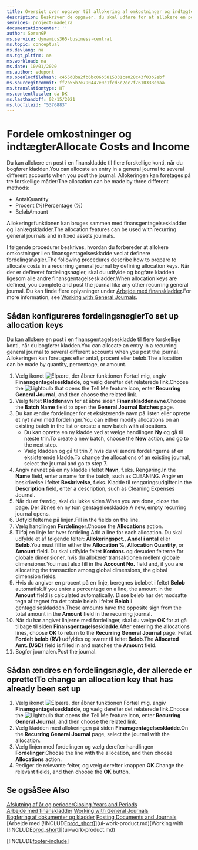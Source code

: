 ```yaml
---
title: Oversigt over opgaver til allokering af omkostninger og indtægter | Microsoft Docs
description: Beskriver de opgaver, du skal udføre for at allokere en post i en finanskladde til flere forskellige konti, når du bogfører kladden.
services: project-madeira
documentationcenter: ''
author: SorenGP
ms.service: dynamics365-business-central
ms.topic: conceptual
ms.devlang: na
ms.tgt_pltfrm: na
ms.workload: na
ms.date: 10/01/2020
ms.author: edupont
ms.openlocfilehash: c455d0ba2fb6bc06b5815331ca028c43f03b2ebf
ms.sourcegitcommit: ff2b55b7e790447e0c1fcd5c2ec7f7610338ebaa
ms.translationtype: HT
ms.contentlocale: da-DK
ms.lasthandoff: 02/15/2021
ms.locfileid: "5376883"
---
```

# <a name="allocate-costs-and-income"></a><span data-ttu-id="c238f-103">Fordele omkostninger og indtægter</span><span class="sxs-lookup"><span data-stu-id="c238f-103">Allocate Costs and Income</span></span>
<span data-ttu-id="c238f-104">Du kan allokere en post i en finanskladde til flere forskellige konti, når du bogfører kladden.</span><span class="sxs-lookup"><span data-stu-id="c238f-104">You can allocate an entry in a general journal to several different accounts when you post the journal.</span></span> <span data-ttu-id="c238f-105">Allokeringen kan foretages på tre forskellige måder:</span><span class="sxs-lookup"><span data-stu-id="c238f-105">The allocation can be made by three different methods:</span></span>

* <span data-ttu-id="c238f-106">Antal</span><span class="sxs-lookup"><span data-stu-id="c238f-106">Quantity</span></span>
* <span data-ttu-id="c238f-107">Procent (%)</span><span class="sxs-lookup"><span data-stu-id="c238f-107">Percentage (%)</span></span>
* <span data-ttu-id="c238f-108">Beløb</span><span class="sxs-lookup"><span data-stu-id="c238f-108">Amount</span></span>

<span data-ttu-id="c238f-109">Allokeringsfunktionen kan bruges sammen med finansgentagelseskladder og i anlægskladder.</span><span class="sxs-lookup"><span data-stu-id="c238f-109">The allocation features can be used with recurring general journals and in fixed assets journals.</span></span>
<!--You can also distribute the cost or revenue of a line to an intercompany partner when you post a sales or purchase document. When you post the document, a line will be posted in your general journal, and a corresponding line will be created in the intercompany outbox.-->

<span data-ttu-id="c238f-110">I følgende procedurer beskrives, hvordan du forbereder at allokere omkostninger i en finansgentagelseskladde ved at definere fordelingsnøgler.</span><span class="sxs-lookup"><span data-stu-id="c238f-110">The following procedures describe how to prepare to allocate costs in a recurring general journal by defining allocation keys.</span></span> <span data-ttu-id="c238f-111">Når der er defineret fordelingsnøgler, skal du udfylde og bogføre kladden ligesom alle andre finansgentagelseskladder.</span><span class="sxs-lookup"><span data-stu-id="c238f-111">When allocation keys are defined, you complete and post the journal like any other recurring general journal.</span></span> <span data-ttu-id="c238f-112">Du kan finde flere oplysninger under [Arbejde med finanskladder](ui-work-general-journals.md).</span><span class="sxs-lookup"><span data-stu-id="c238f-112">For more information, see [Working with General Journals](ui-work-general-journals.md).</span></span>

## <a name="to-set-up-allocation-keys"></a><span data-ttu-id="c238f-113">Sådan konfigureres fordelingsnøgler</span><span class="sxs-lookup"><span data-stu-id="c238f-113">To set up allocation keys</span></span>
<span data-ttu-id="c238f-114">Du kan allokere en post i en finansgentagelseskladde til flere forskellige konti, når du bogfører kladden.</span><span class="sxs-lookup"><span data-stu-id="c238f-114">You can allocate an entry in a recurring general journal to several different accounts when you post the journal.</span></span> <span data-ttu-id="c238f-115">Allokeringen kan foretages efter antal, procent eller beløb.</span><span class="sxs-lookup"><span data-stu-id="c238f-115">The allocation can be made by quantity, percentage, or amount.</span></span>
1. <span data-ttu-id="c238f-116">Vælg ikonet ![Elpære, der åbner funktionen Fortæl mig](media/ui-search/search_small.png "Fortæl mig, hvad du vil foretage dig"), angiv **Finansgentagelseskladde**, og vælg derefter det relaterede link.</span><span class="sxs-lookup"><span data-stu-id="c238f-116">Choose the ![Lightbulb that opens the Tell Me feature](media/ui-search/search_small.png "Tell me what you want to do") icon, enter **Recurring General Journal**, and then choose the related link.</span></span>
2. <span data-ttu-id="c238f-117">Vælg feltet **Kladdenavn** for at åbne siden **Finanskladdenavne**.</span><span class="sxs-lookup"><span data-stu-id="c238f-117">Choose the **Batch Name** field to open the **General Journal Batches** page.</span></span>
3. <span data-ttu-id="c238f-118">Du kan ændre fordelinger for et eksisterende navn på listen eller oprette et nyt navn med fordelinger.</span><span class="sxs-lookup"><span data-stu-id="c238f-118">You can either modify allocations on an existing batch in the list or create a new batch with allocations.</span></span>
   * <span data-ttu-id="c238f-119">Du kan oprette en ny kladde ved at vælge handlingen **Ny** og gå til næste trin.</span><span class="sxs-lookup"><span data-stu-id="c238f-119">To create a new batch, choose the **New** action, and go to the next step.</span></span>
   * <span data-ttu-id="c238f-120">Vælg kladden og gå til trin 7, hvis du vil ændre fordelingerne af en eksisterende kladde.</span><span class="sxs-lookup"><span data-stu-id="c238f-120">To change the allocations of an existing journal, select the journal and go to step 7.</span></span>    
4. <span data-ttu-id="c238f-121">Angiv navnet på en ny kladde i feltet **Navn**, f.eks. Rengøring.</span><span class="sxs-lookup"><span data-stu-id="c238f-121">In the **Name** field, enter a name for the batch, such as CLEANING.</span></span> <span data-ttu-id="c238f-122">Angiv en beskrivelse i feltet **Beskrivelse**, f.eks. Kladde til rengøringsudgifter.</span><span class="sxs-lookup"><span data-stu-id="c238f-122">In the **Description** field, enter a description, such as Cleaning Expenses Journal.</span></span>
5. <span data-ttu-id="c238f-123">Når du er færdig, skal du lukke siden.</span><span class="sxs-lookup"><span data-stu-id="c238f-123">When you are done, close the page.</span></span> <span data-ttu-id="c238f-124">Der åbnes en ny tom gentagelseskladde.</span><span class="sxs-lookup"><span data-stu-id="c238f-124">A new, empty recurring journal opens.</span></span>
6. <span data-ttu-id="c238f-125">Udfyld felterne på linjen.</span><span class="sxs-lookup"><span data-stu-id="c238f-125">Fill in the fields on the line.</span></span>
7. <span data-ttu-id="c238f-126">Vælg handlingen **Fordelinger**.</span><span class="sxs-lookup"><span data-stu-id="c238f-126">Choose the **Allocations** action.</span></span>
8. <span data-ttu-id="c238f-127">Tilføj en linje for hver fordeling.</span><span class="sxs-lookup"><span data-stu-id="c238f-127">Add a line for each allocation.</span></span> <span data-ttu-id="c238f-128">Du skal udfylde et af følgende felter: **Allokeringspct.**, **Andel i antal** eller **Beløb**.</span><span class="sxs-lookup"><span data-stu-id="c238f-128">You must fill in either the **Allocation %**, **Allocation Quantity**, or **Amount** field.</span></span> <span data-ttu-id="c238f-129">Du skal udfylde feltet **Kontonr.** og desuden felterne for globale dimensioner, hvis du allokerer transaktionen mellem globale dimensioner.</span><span class="sxs-lookup"><span data-stu-id="c238f-129">You must also fill in the **Account No.** field and, if you are allocating the transaction among global dimensions, the global dimension fields.</span></span>
9. <span data-ttu-id="c238f-130">Hvis du angiver en procent på en linje, beregnes beløbet i feltet **Beløb** automatisk.</span><span class="sxs-lookup"><span data-stu-id="c238f-130">If you enter a percentage on a line, the amount in the **Amount** field is calculated automatically.</span></span> <span data-ttu-id="c238f-131">Disse beløb har det modsatte tegn af tegnet fra det totale beløb i feltet **Beløb** i gentagelseskladden.</span><span class="sxs-lookup"><span data-stu-id="c238f-131">These amounts have the opposite sign from the total amount in the **Amount** field in the recurring journal.</span></span>
10. <span data-ttu-id="c238f-132">Når du har angivet linjerne med fordelinger, skal du vælge **OK** for at gå tilbage til siden **Finansgentagelseskladde**.</span><span class="sxs-lookup"><span data-stu-id="c238f-132">After entering the allocations lines, choose **OK** to return to the **Recurring General Journal** page.</span></span> <span data-ttu-id="c238f-133">Feltet **Fordelt beløb (RV)** udfyldes og svarer til feltet **Beløb**.</span><span class="sxs-lookup"><span data-stu-id="c238f-133">The **Allocated Amt. (USD)** field is filled in and matches the **Amount** field.</span></span>
11. <span data-ttu-id="c238f-134">Bogfør journalen.</span><span class="sxs-lookup"><span data-stu-id="c238f-134">Post the journal.</span></span>

## <a name="to-change-an-allocation-key-that-has-already-been-set-up"></a><span data-ttu-id="c238f-135">Sådan ændres en fordelingsnøgle, der allerede er oprettet</span><span class="sxs-lookup"><span data-stu-id="c238f-135">To change an allocation key that has already been set up</span></span>
1. <span data-ttu-id="c238f-136">Vælg ikonet ![Elpære, der åbner funktionen Fortæl mig](media/ui-search/search_small.png "Fortæl mig, hvad du vil foretage dig"), angiv **Finansgentagelseskladde**, og vælg derefter det relaterede link.</span><span class="sxs-lookup"><span data-stu-id="c238f-136">Choose the ![Lightbulb that opens the Tell Me feature](media/ui-search/search_small.png "Tell me what you want to do") icon, enter **Recurring General Journal**, and then choose the related link.</span></span>
2. <span data-ttu-id="c238f-137">Vælg kladden med allokeringen på siden **Finansgentagelseskladde**.</span><span class="sxs-lookup"><span data-stu-id="c238f-137">On the **Recurring General Journal** page, select the journal with the allocation.</span></span>
3. <span data-ttu-id="c238f-138">Vælg linjen med fordelingen og vælg derefter handlingen **Fordelinger**.</span><span class="sxs-lookup"><span data-stu-id="c238f-138">Choose the line with the allocation, and then choose **Allocations** action.</span></span>
4. <span data-ttu-id="c238f-139">Rediger de relevante felter, og vælg derefter knappen **OK**.</span><span class="sxs-lookup"><span data-stu-id="c238f-139">Change the relevant fields, and then choose the **OK** button.</span></span>

## <a name="see-also"></a><span data-ttu-id="c238f-140">Se også</span><span class="sxs-lookup"><span data-stu-id="c238f-140">See Also</span></span>
[<span data-ttu-id="c238f-141">Afslutning af år og perioder</span><span class="sxs-lookup"><span data-stu-id="c238f-141">Closing Years and Periods</span></span>](year-close-years-periods.md)  
<span data-ttu-id="c238f-142">[Arbejde med finanskladder](ui-work-general-journals.md)  </span><span class="sxs-lookup"><span data-stu-id="c238f-142">[Working with General Journals](ui-work-general-journals.md)  </span></span>  
<span data-ttu-id="c238f-143">[Bogføring af dokumenter og kladder](ui-post-documents-journals.md)  </span><span class="sxs-lookup"><span data-stu-id="c238f-143">[Posting Documents and Journals](ui-post-documents-journals.md)  </span></span>  
<span data-ttu-id="c238f-144">[Arbejde med [!INCLUDE[prod_short](includes/prod_short.md)]](ui-work-product.md)</span><span class="sxs-lookup"><span data-stu-id="c238f-144">[Working with [!INCLUDE[prod_short](includes/prod_short.md)]](ui-work-product.md)</span></span>


[!INCLUDE[footer-include](includes/footer-banner.md)]